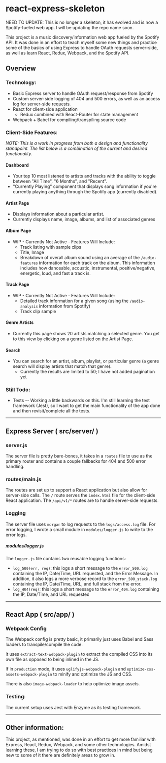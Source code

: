# react-express-skeleton
NEED TO UPDATE: This is no longer a skeleton, it has evolved and is now a Spotify-fueled web app. I will be updating the repo name soon.

This project is a music discovery/information web app fueled by the Spotify API. It was done in an effort to teach myself some new things and practice some of the basics of using Express to handle OAuth requests server-side, as well as learn React, Redux, Webpack, and the Spotify API.

## Overview
### Technology:
* Basic Express server to handle OAuth request/response from Spotify
* Custom server-side logging of 404 and 500 errors, as well as an access log for server-side requests.
* React for client-side application
  * Redux combined with React-Router for state management
* Webpack + Babel for compiling/transpiling source code

### Client-Side Features:
_NOTE: This is a work in progress from both a design and functionality standpoint. The list below is a combination of the current and desired functionality._
#### Dashboard
* Your top 10 most listened to artists and tracks with the ability to toggle between "All Time", "6 Months", and "Recent".
* "Currently Playing" component that displays song information if you're currently playing anything through the Spotify app (currently disabled).

#### Artist Page
* Displays information about a particular artist.
* Currently displays name, image, albums, and list of associated genres

#### Album Page
* WIP - Currently Not Active - Features Will Include:
  * Track listing with sample clips
  * Title, Image
  * Breakdown of overall album sound using an average of the `/audio-features` information for each track on the album. This information includes how danceable, acoustic, instrumental, positive/negative, energetic, loud, and fast a track is.

#### Track Page
* WIP - Currently Not Active - Features Will Include:
  * Detailed track information for a given song (using the `/audio-analysis` information from Spotify)
  * Track clip sample

#### Genre Artists
* Currently this page shows 20 artists matching a selected genre. You get to this view by clicking on a genre listed on the Artist Page.

#### Search
* You can search for an artist, album, playlist, or particular genre (a genre search will display artists that match that genre).
  * Currently the results are limited to 50; I have not added pagination yet


### Still Todo:
* Tests -- Working a little backwards on this. I'm still learning the test framework (Jest), so I want to get the main functionality of the app done and then revisit/complete all the tests.


---

## Express Server ( src/server/ )
### server.js
The server file is pretty bare-bones, it takes in a `routes` file to use as the primary router and contains a couple fallbacks for 404 and 500 error handling.

### routes/main.js
The routes are set up to support a React application but also allow for server-side calls. The `/` route serves the `index.html` file for the client-side React application. The `/api/v1/*` routes are to handle server-side requests.

### Logging
The server file uses `morgan` to log requests to the `logs/access.log` file. For error logging, I wrote a small module in `modules/logger.js` to write to the error logs.
##### modules/logger.js
The `logger.js` file contains two reusable logging functions:
* `log_500(err, req)`:  this logs a short message to the `error_500.log` containing the IP, Date/Time, URL requested, and the Error Message. In addition, it also logs a more verbose record to the `error_500_stack.log` containing the IP, Date/Time, URL, and full stack from the error.
* `log_404(req)`: this logs a short message to the `error_404.log` containing the IP, Date/Time, and URL requested


---

## React App ( src/app/ )
### Webpack Config
The Webpack config is pretty basic, it primarily just uses Babel and Sass loaders to transpile/compile the code.

It uses `extract-text-webpack-plugin` to extract the compiled CSS into its own file as opposed to being inlined in the JS.

If in `production` mode, it uses `uglifyjs-webpack-plugin` and `optimize-css-assets-webpack-plugin` to minify and optimize the JS and CSS.

There is also `image-webpack-loader` to help optimize image assets.

### Testing:
The current setup uses Jest with Enzyme as its testing framework.

---

## Other information:
This project, as mentioned, was done in an effort to get more familiar with Express, React, Redux, Webpack, and some other technologies. Amidst learning these, I am trying to do so with best practices in mind but being new to some of it there are definitely areas to grow in.

